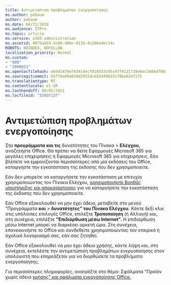 ```yaml
---
title: Αντιμετώπιση προβλημάτων ενεργοποίησης
ms.author: pebaum
author: pebaum
ms.date: 04/21/2020
ms.audience: ITPro
ms.topic: article
ms.service: o365-administration
ms.assetid: 9075ad24-3c60-48be-811b-4c28be4ec14c
ROBOTS: NOINDEX, NOFOLLOW
localization_priority: Normal
ms.custom:
- "909"
- "2000021"
ms.openlocfilehash: ebd41479e74341decf818533c05c47f4121718e6ec3404df90ab28c5ca59f65d
ms.sourcegitcommit: b5f7da89a650d2915dc652449623c78be6247175
ms.translationtype: MT
ms.contentlocale: el-GR
ms.lasthandoff: 08/05/2021
ms.locfileid: "53937137"
---
```

# <a name="activation-troubleshooting"></a>Αντιμετώπιση προβλημάτων ενεργοποίησης

Στα **προγράμματα και τις** δυνατότητες του Πίνακα \> **Ελέγχου,** αναζητήστε Office. Θα πρέπει να δείτε Εφαρμογές Microsoft 365 για μεγάλες επιχειρήσεις ή Εφαρμογές Microsoft 365 για επιχειρήσεις. Εάν βλέπετε να εμφανίζονται περισσότερες από μία εκδόσεις του Office, καταργήστε την εγκατάσταση της έκδοσης που δεν χρησιμοποιείτε.
  
Εάν δεν μπορείτε να καταργήσετε την εγκατάσταση με επιτυχία χρησιμοποιώντας τον Πίνακα Ελέγχου, [χρησιμοποιήστε Βοηθός υποστήριξης και αποκατάστασης](https://aka.ms/SARA-OfficeUninstall-Alchemy) για να καταργήσετε την εγκατάσταση της έκδοσης που δεν χρησιμοποιείτε.
  
Εάν Office εξακολουθεί να μην έχει άδεια, μεταβείτε στο μενού "Προγράμματα **και** \> **δυνατότητες" του Πίνακα Ελέγχου.** Κάντε δεξί κλικ στις υπόλοιπες επιλογές Office, επιλέξτε **Τροποποίηση** (ή Αλλαγή) και, στη συνέχεια, επιλέξτε **"Επιδιόρθωση μέσω Internet".** Η επιδιόρθωση μέσω Internet μπορεί να διαρκέσει αρκετή ώρα. Στη συνέχεια, επανεκκινήστε το Office και συνδεθείτε χρησιμοποιώντας τον εταιρικό ή σχολικό λογαριασμό σας, εάν σας ζητηθεί.
  
Εάν Office εξακολουθεί να μην έχει άδεια χρήσης, [](https://aka.ms/SARA-OfficeActivation-Alchemy) κάντε λήψη και, στη συνέχεια, εκτελέστε την αντιμετώπιση προβλημάτων ενεργοποίησης στον υπολογιστή που επηρεάζεται για να διορθώσετε τα προβλήματα ενεργοποίησης.
  
Για περισσότερες πληροφορίες, ανατρέξτε στο θέμα: Σφάλματα "Προϊόν χωρίς άδεια [χρήσης" και σφάλματα ενεργοποίησης Office.](https://support.office.com/article/0d23d3c0-c19c-4b2f-9845-5344fedc4380)

